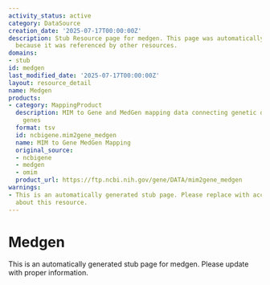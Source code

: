 ```yaml
---
activity_status: active
category: DataSource
creation_date: '2025-07-17T00:00:00Z'
description: Stub Resource page for medgen. This page was automatically generated
  because it was referenced by other resources.
domains:
- stub
id: medgen
last_modified_date: '2025-07-17T00:00:00Z'
layout: resource_detail
name: Medgen
products:
- category: MappingProduct
  description: MIM to Gene and MedGen mapping data connecting genetic disorders to
    genes
  format: tsv
  id: ncbigene.mim2gene_medgen
  name: MIM to Gene MedGen Mapping
  original_source:
  - ncbigene
  - medgen
  - omim
  product_url: https://ftp.ncbi.nih.gov/gene/DATA/mim2gene_medgen
warnings:
- This is an automatically generated stub page. Please replace with accurate information
  about this resource.
---
```

# Medgen

This is an automatically generated stub page for medgen. Please update with proper information.